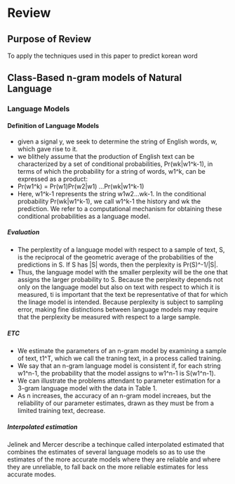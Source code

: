 # Review
## Purpose of Review
To apply the techniques used in this paper to predict korean word
## Class-Based n-gram models of Natural Language
### Language Models
#### Definition of Language Models
- given a signal y, we seek to determine the string of English words, w, which gave rise to it.
- we blithely assume that the production of English text can be characterized by a set of conditional probabilities, Pr(wk|w1^k-1), in terms of which the probability for a string of words, w1^k, can be expressed as a product:
- Pr(w1^k) = Pr(w1)Pr(w2|w1) …Pr(wk|w1^k-1)
- Here, w1^k-1 represents the string w1w2…wk-1. In the conditional probability Pr(wk|w1^k-1), we call w1^k-1 the history and wk the prediction. We refer to a computational mechanism for obtaining these conditional probabilities as a language model.
##### Evaluation
- The perplextity of a language model with respect to a sample of text, S, is the reciprocal of the geometric average of the probabilities of the predictions in S. If S has |S| words, then the perplexity is Pr(S)^-1/|S|.
- Thus, the language model with the smaller perplexity will be the one that assigns the larger probability to S. Because the perplexity depends not only on the language model but also on text with respect to which it is measured, ti is important that the text be representative of that for which the linage model is intended. Because perplexity is subject to sampling error, making fine distinctions between language models may require that the perplexity be measured with respect to a large sample.
##### ETC
- We estimate the parameters of an n-gram model by examining a sample of text, t1^T, which we call the traning text, in a process called training. 
- We say that an n-gram language model is consistent if, for each string w1^n-1, the probability that the model assigns to w1^n-1 is S(w1^n-1). 
- We can illustrate the problems attendant to parameter estimation for a 3-gram language model with the data in Table 1.
- As n increases, the accuracy of an n-gram model increaes, but the reliability of our parameter estimates, drawn as they must be from a limited training text, decrease.
##### Interpolated estimation
Jelinek and Mercer describe a techinque called interpolated estimated that combines the estimates of several language models so as to use the estimates of the more accurate models where they are reliable and where they are unreliable, to fall back on the more reliable estimates for less accurate modes.